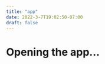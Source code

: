 ```yaml
---
title: "app"
date: 2022-3-7T19:02:50-07:00
draft: false
---
```


# Opening the app...

<script>
location.replace("http://app.looflix.ml");
</script>
